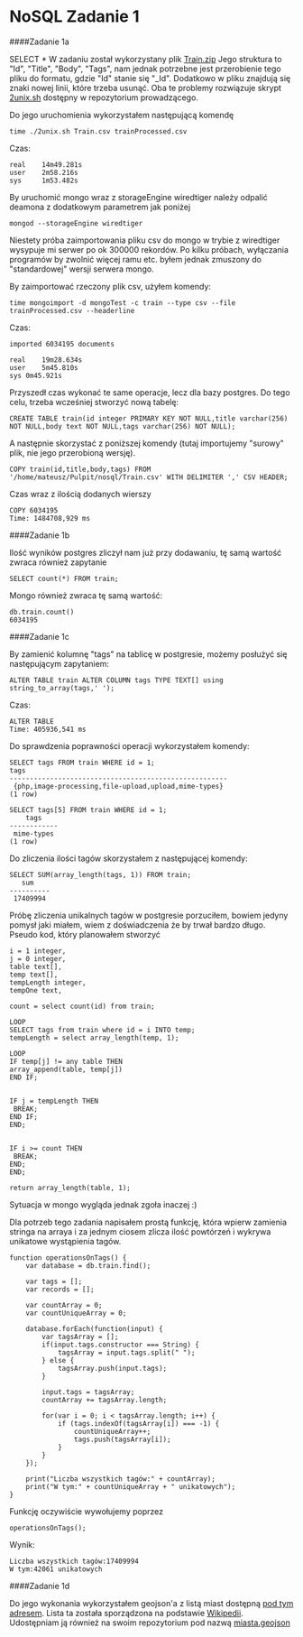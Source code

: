 NoSQL Zadanie 1
===============

####Zadanie 1a

SELECT * W zadaniu został wykorzystany plik [Train.zip](https://www.kaggle.com/c/facebook-recruiting-iii-keyword-extraction/download/Train.zip)
Jego struktura to "Id", "Title", "Body", "Tags", nam jednak potrzebne jest przerobienie tego pliku do formatu, gdzie "Id" stanie się "_Id".
Dodatkowo w pliku znajdują się znaki nowej linii, które trzeba usunąć. Oba te problemy rozwiązuje skrypt [2unix.sh](https://github.com/nosql/aggregations-2/blob/master/scripts/wbzyl/2unix.sh) dostępny w repozytorium prowadzącego.

Do jego uruchomienia wykorzystałem następującą komendę
```
time ./2unix.sh Train.csv trainProcessed.csv
```

Czas:
```
real    14m49.281s
user    2m58.216s
sys     1m53.482s
```

By uruchomić mongo wraz z storageEngine wiredtiger należy odpalić deamona z dodatkowym parametrem jak poniżej
```
mongod --storageEngine wiredtiger
```

Niestety próba zaimportowania pliku csv do mongo w trybie z wiredtiger wysypuje mi serwer po ok 300000 rekordów. Po kilku próbach, wyłączania programów by zwolnić więcej ramu etc. byłem jednak zmuszony do "standardowej" wersji serwera mongo.

By zaimportować rzeczony plik csv, użyłem komendy:
```
time mongoimport -d mongoTest -c train --type csv --file trainProcessed.csv --headerline
```
Czas:
```
imported 6034195 documents

real	19m28.634s
user	5m45.810s
sys	0m45.921s

```

Przyszedł czas wykonać te same operacje, lecz dla bazy postgres. Do tego celu, trzeba wcześniej stworzyć nową tabelę:
```
CREATE TABLE train(id integer PRIMARY KEY NOT NULL,title varchar(256) NOT NULL,body text NOT NULL,tags varchar(256) NOT NULL);
```

A następnie skorzystać z poniższej komendy (tutaj importujemy "surowy" plik, nie jego przerobioną wersję).
```
COPY train(id,title,body,tags) FROM '/home/mateusz/Pulpit/nosql/Train.csv' WITH DELIMITER ',' CSV HEADER;
```

Czas wraz z ilością dodanych wierszy
```
COPY 6034195
Time: 1484708,929 ms
```

####Zadanie 1b

Ilość wyników postgres zliczył nam już przy dodawaniu, tę samą wartość zwraca również zapytanie
```
SELECT count(*) FROM train;
```

Mongo również zwraca tę samą wartość:
```
db.train.count()
6034195
```

####Zadanie 1c

By zamienić kolumnę "tags" na tablicę w postgresie, możemy posłużyć się następującym zapytaniem:
```
ALTER TABLE train ALTER COLUMN tags TYPE TEXT[] using string_to_array(tags,' ');
```

Czas:
```
ALTER TABLE
Time: 405936,541 ms
```

Do sprawdzenia poprawności operacji wykorzystałem komendy:
```
SELECT tags FROM train WHERE id = 1;
tags                         
------------------------------------------------------
 {php,image-processing,file-upload,upload,mime-types}
(1 row)
```

```
SELECT tags[5] FROM train WHERE id = 1;
    tags    
------------
 mime-types
(1 row)
```

Do zliczenia ilości tagów skorzystałem z następującej komendy:
```
SELECT SUM(array_length(tags, 1)) FROM train;
   sum    
----------
 17409994
```

Próbę zliczenia unikalnych tagów w postgresie porzuciłem, bowiem jedyny pomysł jaki miałem, wiem z doświadczenia że by trwał bardzo długo. Pseudo kod, który planowałem stworzyć
```
i = 1 integer,
j = 0 integer,
table text[],
temp text[],
tempLength integer,
tempOne text,

count = select count(id) from train;

LOOP
SELECT tags from train where id = i INTO temp;
tempLength = select array_length(temp, 1);

LOOP
IF temp[j] != any table THEN
array_append(table, temp[j])
END IF;


IF j = tempLength THEN
 BREAK;
END IF;
END;


IF i >= count THEN
 BREAK;
END;
END;

return array_length(table, 1);
```

Sytuacja w mongo wygląda jednak zgoła inaczej :)

Dla potrzeb tego zadania napisałem prostą funkcję, która wpierw zamienia stringa na arraya i za jednym ciosem zlicza ilość powtórzeń i wykrywa unikatowe wystąpienia tagów.

```
function operationsOnTags() {
	var database = db.train.find();

	var tags = [];
	var records = [];

	var countArray = 0;
	var countUniqueArray = 0;

	database.forEach(function(input) {
		var tagsArray = [];
		if(input.tags.constructor === String) {
			tagsArray = input.tags.split(" ");
		} else { 
			tagsArray.push(input.tags);
		}
		
		input.tags = tagsArray;
		countArray += tagsArray.length;

		for(var i = 0; i < tagsArray.length; i++) {
			if (tags.indexOf(tagsArray[i]) === -1) {
				countUniqueArray++;  
				tags.push(tagsArray[i]);
			}
		}
	});

	print("Liczba wszystkich tagów:" + countArray);
	print("W tym:" + countUniqueArray + " unikatowych");
}
```

Funkcję oczywiście wywołujemy poprzez
```
operationsOnTags();
```

Wynik:
```
Liczba wszystkich tagów:17409994
W tym:42061 unikatowych
```

####Zadanie 1d

Do jego wykonania wykorzystałem geojson'a z listą miast dostępną [pod tym adresem](https://raw.githubusercontent.com/mahemoff/geodata/master/cities.geojson). Lista ta została sporządzona na podstawie [Wikipedii](http://en.wikipedia.org/wiki/List_of_cities_by_longitude). Udostępniam ją również na swoim repozytorium pod nazwą [miasta.geojson](https://github.com/Misiek92/NoSQL1/blob/master/miasta.geojson)





